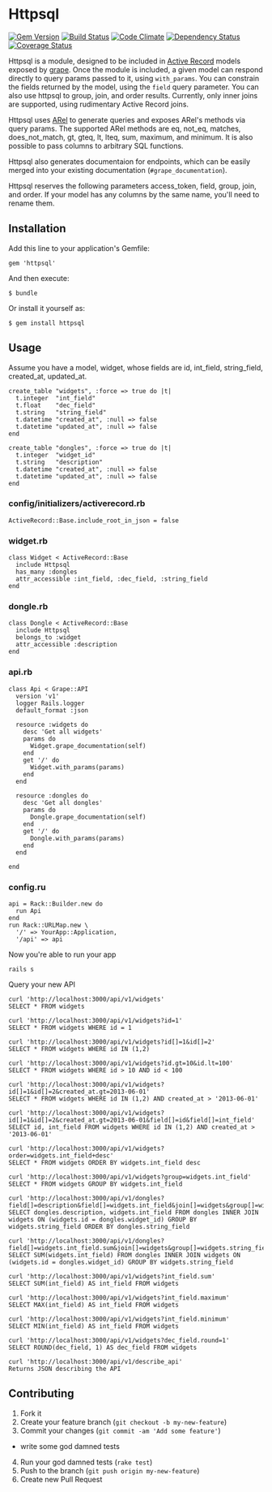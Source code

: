 # Httpsql

[![Gem Version](https://badge.fury.io/rb/httpsql.png)](http://badge.fury.io/rb/httpsql)
[![Build Status](https://travis-ci.org/Adaptly/httpsql.png?branch=master)](https://travis-ci.org/Adaptly/httpsql)
[![Code Climate](https://codeclimate.com/github/Adaptly/httpsql.png)](https://codeclimate.com/github/Adaptly/httpsql)
[![Dependency Status](https://gemnasium.com/Adaptly/httpsql.png)](https://gemnasium.com/Adaptly/httpsql)
[![Coverage Status](https://coveralls.io/repos/Adaptly/httpsql/badge.png)](https://coveralls.io/r/Adaptly/httpsql)

Httpsql is a module, designed to be included in [Active
Record](http://api.rubyonrails.org/classes/ActiveRecord/Base.html) models
exposed by [grape](https://github.com/intridea/grape). Once the module is
included, a given model can respond directly to query params passed to it,
using `with_params`. You can constrain the fields returned by the model, using
the `field` query parameter. You can also use httpsql to group, join, and order
results. Currently, only inner joins are supported, using rudimentary Active
Record joins.

Httpsql uses [ARel](http://www.slideshare.net/flah00/activerecord-arel) to
generate queries and exposes ARel's methods via query params. The supported ARel 
methods are eq, not_eq, matches, does_not_match, gt, gteq, lt, lteq, sum, 
maximum, and minimum. It is also possible to pass columns to arbitrary SQL 
functions. 

Httpsql also generates documentaion for endpoints, which can be easily merged
into your existing documentation (`#grape_documentation`).

Httpsql reserves the following parameters access_token, field, group, join, and order. If
your model has any columns by the same name, you'll need to rename them.

## Installation

Add this line to your application's Gemfile:

    gem 'httpsql'

And then execute:

    $ bundle

Or install it yourself as:

    $ gem install httpsql

## Usage

Assume you have a model, widget, whose fields are id, int_field, string_field, created_at, updated_at.

    create_table "widgets", :force => true do |t|
      t.integer  "int_field"
      t.float    "dec_field"
      t.string   "string_field"
      t.datetime "created_at", :null => false
      t.datetime "updated_at", :null => false
    end

    create_table "dongles", :force => true do |t|
      t.integer  "widget_id"
      t.string   "description"
      t.datetime "created_at", :null => false
      t.datetime "updated_at", :null => false
    end

### config/initializers/activerecord.rb

    ActiveRecord::Base.include_root_in_json = false

### widget.rb

    class Widget < ActiveRecord::Base
      include Httpsql
      has_many :dongles
      attr_accessible :int_field, :dec_field, :string_field
    end

### dongle.rb

    class Dongle < ActiveRecord::Base
      include Httpsql
      belongs_to :widget
      attr_accessible :description
    end

### api.rb

    class Api < Grape::API
      version 'v1'
      logger Rails.logger
      default_format :json

      resource :widgets do
        desc 'Get all widgets'
        params do
          Widget.grape_documentation(self)
        end
        get '/' do
          Widget.with_params(params)
        end
      end

      resource :dongles do
        desc 'Get all dongles'
        params do
          Dongle.grape_documentation(self)
        end
        get '/' do
          Dongle.with_params(params)
        end
      end

    end

### config.ru

    api = Rack::Builder.new do
      run Api
    end
    run Rack::URLMap.new \
      '/' => YourApp::Application,
      '/api' => api

Now you're able to run your app

    rails s

Query your new API

    curl 'http://localhost:3000/api/v1/widgets'
    SELECT * FROM widgets

    curl 'http://localhost:3000/api/v1/widgets?id=1'
    SELECT * FROM widgets WHERE id = 1

    curl 'http://localhost:3000/api/v1/widgets?id[]=1&id[]=2'
    SELECT * FROM widgets WHERE id IN (1,2)

    curl 'http://localhost:3000/api/v1/widgets?id.gt=10&id.lt=100'
    SELECT * FROM widgets WHERE id > 10 AND id < 100

    curl 'http://localhost:3000/api/v1/widgets?id[]=1&id[]=2&created_at.gt=2013-06-01'
    SELECT * FROM widgets WHERE id IN (1,2) AND created_at > '2013-06-01'

    curl 'http://localhost:3000/api/v1/widgets?id[]=1&id[]=2&created_at.gt=2013-06-01&field[]=id&field[]=int_field'
    SELECT id, int_field FROM widgets WHERE id IN (1,2) AND created_at > '2013-06-01'

    curl 'http://localhost:3000/api/v1/widgets?order=widgets.int_field+desc'
    SELECT * FROM widgets ORDER BY widgets.int_field desc

    curl 'http://localhost:3000/api/v1/widgets?group=widgets.int_field'
    SELECT * FROM widgets GROUP BY widgets.int_field

    curl 'http://localhost:3000/api/v1/dongles?field[]=description&field[]=widgets.int_field&join[]=widgets&group[]=widgets.string_field&order=string_field'
    SELECT dongles.description, widgets.int_field FROM dongles INNER JOIN widgets ON (widgets.id = dongles.widget_id) GROUP BY widgets.string_field ORDER BY dongles.string_field

    curl 'http://localhost:3000/api/v1/dongles?field[]=widgets.int_field.sum&join[]=widgets&group[]=widgets.string_field
    SELECT SUM(widgets.int_field) FROM dongles INNER JOIN widgets ON (widgets.id = dongles.widget_id) GROUP BY widgets.string_field

    curl 'http://localhost:3000/api/v1/widgets?int_field.sum'
    SELECT SUM(int_field) AS int_field FROM widgets

    curl 'http://localhost:3000/api/v1/widgets?int_field.maximum'
    SELECT MAX(int_field) AS int_field FROM widgets

    curl 'http://localhost:3000/api/v1/widgets?int_field.minimum'
    SELECT MIN(int_field) AS int_field FROM widgets

    curl 'http://localhost:3000/api/v1/widgets?dec_field.round=1'
    SELECT ROUND(dec_field, 1) AS dec_field FROM widgets

    curl 'http://localhost:3000/api/v1/describe_api'
    Returns JSON describing the API

## Contributing

1. Fork it
2. Create your feature branch (`git checkout -b my-new-feature`)
3. Commit your changes (`git commit -am 'Add some feature'`)
  * write some god damned tests
4. Run your god damned tests (`rake test`)
5. Push to the branch (`git push origin my-new-feature`)
6. Create new Pull Request
